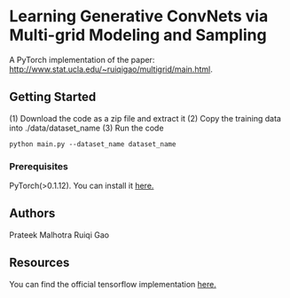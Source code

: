# Learning Generative ConvNets via Multi-grid Modeling and Sampling
A PyTorch implementation of the paper: http://www.stat.ucla.edu/~ruiqigao/multigrid/main.html.

## Getting Started

(1) Download the code as a zip file and extract it
(2) Copy the training data into ./data/dataset_name
(3) Run the code
```
python main.py --dataset_name dataset_name 
```
### Prerequisites

PyTorch(>0.1.12). You can install it [here.](https://pytorch.org/)

## Authors
Prateek Malhotra
Ruiqi Gao

## Resources
You can find the official tensorflow implementation [here.](https://github.com/ruiqigao/Multigrid_learning)

